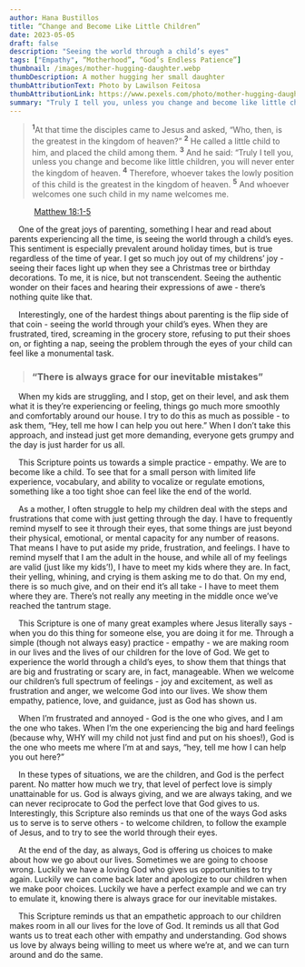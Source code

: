 ```yaml
---
author: Hana Bustillos
title: “Change and Become Like Little Children”
date: 2023-05-05
draft: false
description: "Seeing the world through a child’s eyes"
tags: ["Empathy", “Motherhood”, “God’s Endless Patience”]
thumbnail: /images/mother-hugging-daughter.webp
thumbDescription: A mother hugging her small daughter
thumbAttributionText: Photo by Lawilson Feitosa
thumbAttributionLink: https://www.pexels.com/photo/mother-hugging-daughter-15971620/
summary: "Truly I tell you, unless you change and become like little children, you will never enter the kingdom of heaven."
---
```




> <sup>**1**</sup>At that time the disciples came to Jesus and asked, “Who, then, is the greatest in the kingdom of heaven?”
> <sup>**2**</sup> He called a little child to him, and placed the child among them. <sup>**3**</sup> And he said: “Truly I tell you, unless you change and become like little children, you will never enter the kingdom of heaven. <sup>**4**</sup> Therefore, whoever takes the lowly position of this child is the greatest in the kingdom of heaven. <sup>**5**</sup> And whoever welcomes one such child in my name welcomes me.

&nbsp; &nbsp; &nbsp; &nbsp; &nbsp; &nbsp;[Matthew 18:1-5][verse]

&nbsp; &nbsp; One of the great joys of parenting, something I hear and read about parents experiencing all the time, is seeing the world through a child’s eyes.  This sentiment is especially prevalent around holiday times, but is true regardless of the time of year.  I get so much joy out of my childrens’ joy - seeing their faces light up when they see a Christmas tree or birthday decorations.  To me, it is nice, but not transcendent.  Seeing the authentic wonder on their faces and hearing their expressions of awe - there’s nothing quite like that. 

&nbsp; &nbsp; Interestingly, one of the hardest things about parenting is the flip side of that coin - seeing the world through your child’s eyes.  When they are frustrated, tired, screaming in the grocery store, refusing to put their shoes on, or fighting a nap, seeing the problem through the eyes of your child can feel like a monumental task.  

>  ### “There is always grace for our inevitable mistakes”

&nbsp; &nbsp; When my kids are struggling, and I stop, get on their level, and ask them what it is they’re experiencing or feeling, things go much more smoothly and comfortably around our house.  I try to do this as much as possible - to ask them, “Hey, tell me how I can help you out here.”  When I don’t take this approach, and instead just get more demanding, everyone gets grumpy and the day is just harder for us all.  

&nbsp; &nbsp; This Scripture points us towards a simple practice - empathy.  We are to become like a child.  To see that for a small person with limited life experience, vocabulary, and ability to vocalize or regulate emotions, something like a too tight shoe can feel like the end of the world.

&nbsp; &nbsp; As a mother, I often struggle to help my children deal with the steps and frustrations that come with just getting through the day.  I have to frequently remind myself to see it through their eyes, that some things are just beyond their physical, emotional, or mental capacity for any number of reasons.  That means I have to put aside my pride, frustration, and feelings.  I have to remind myself that I am the adult in the house, and while all of my feelings are valid (just like my kids’!), I have to meet my kids where they are.  In fact, their yelling, whining, and crying is them asking me to do that.  On my end, there is so much give, and on their end it’s all take - I have to meet them where they are.  There’s not really any meeting in the middle once we’ve reached the tantrum stage.

&nbsp; &nbsp; This Scripture is one of many great examples where Jesus literally says - when you do this thing for someone else, you are doing it for me.  Through a simple (though not always easy) practice - empathy - we are making room in our lives and the lives of our children for the love of God.  We get to experience the world through a child’s eyes, to show them that things that are big and frustrating or scary are, in fact, manageable.  When we welcome our children’s full spectrum of feelings - joy and excitement, as well as frustration and anger, we welcome God into our lives.  We show them empathy, patience, love, and guidance, just as God has shown us.

&nbsp; &nbsp; When I’m frustrated and annoyed - God is the one who gives, and I am the one who takes.  When I’m the one experiencing the big and hard feelings (because why, WHY will my child not just find and put on his shoes!), God is the one who meets me where I’m at and says, “hey, tell me how I can help you out here?”

&nbsp; &nbsp; In these types of situations, we are the children, and God is the perfect parent.  No matter how much we try, that level of perfect love is simply unattainable for us.  God is always giving, and we are always taking, and we can never reciprocate to God the perfect love that God gives to us.  Interestingly, this Scripture also reminds us that one of the ways God asks us to serve is to serve others - to welcome children, to follow the example of Jesus, and to try to see the world through their eyes.

&nbsp; &nbsp; At the end of the day, as always, God is offering us choices to make about how we go about our lives.  Sometimes we are going to choose wrong.  Luckily we have a loving God who gives us opportunities to try again.  Luckily we can come back later and apologize to our children when we make poor choices.  Luckily we have a perfect example and we can try to emulate it, knowing there is always grace for our inevitable mistakes.

&nbsp; &nbsp; This Scripture reminds us that an empathetic approach to our children makes room in all our lives for the love of God.  It reminds us all that God wants us to treat each other with empathy and understanding.  God shows us love by always being willing to meet us where we’re at, and we can turn around and do the same.


[verse]: https://www.biblegateway.com/passage/?search=Matthew%2018%3A1-5&version=NIV

